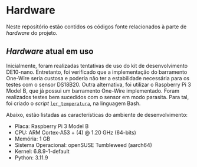 # Hardware

Neste repositório estão contidos os códigos fonte relacionados à parte de *hardware* do projeto.

## *Hardware* atual em uso

Inicialmente, foram realizadas tentativas de uso do kit de desenvolvimento DE10-nano. Entretanto, foi verificado que a implementação do barramento One-Wire seria custosa e poderia não ter a estabilidade necessária para os testes com o sensor DS18B20. Outra alternativa, foi utilizar o Raspberry Pi 3 Model B, que já possui um barramento One-Wire implementado. Foram realizados testes bem sucedidos com o sensor em modo parasita. Para tal, foi criado o *script* [`ler_temperatura`](testes/ler_temperatura), na linguagem Bash.

Abaixo, estão listadas as características do ambiente de desenvolvimento:

- Placa: Raspberry Pi 3 Model B
- CPU: ARM Cortex-A53 + (4) @ 1.20 GHz (64-bits)
- Memória: 1 GB
- Sistema Operacional: openSUSE Tumbleweed (aarch64)
- Kernel: 6.8.9-1-default
- Python: 3.11.9
